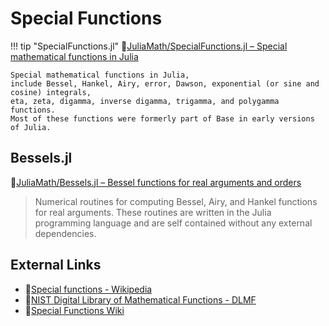 # Special Functions

!!! tip "SpecialFunctions.jl"
    🔗[JuliaMath/SpecialFunctions.jl – Special mathematical functions in Julia](https://github.com/JuliaMath/SpecialFunctions.jl)

    Special mathematical functions in Julia,
    include Bessel, Hankel, Airy, error, Dawson, exponential (or sine and cosine) integrals,
    eta, zeta, digamma, inverse digamma, trigamma, and polygamma functions.
    Most of these functions were formerly part of Base in early versions of Julia.


## Bessels.jl

🔗[JuliaMath/Bessels.jl – Bessel functions for real arguments and orders](https://github.com/JuliaMath/Bessels.jl)

> Numerical routines for computing Bessel, Airy, and Hankel functions for real arguments.
> These routines are written in the Julia programming language and are self contained without any external dependencies.


## External Links
- 🔗[Special functions - Wikipedia](https://en.wikipedia.org/wiki/Special_functions)
- 🔗[NIST Digital Library of Mathematical Functions - DLMF](https://dlmf.nist.gov)
- 🔗[Special Functions Wiki](https://specialfunctionswiki.org)
